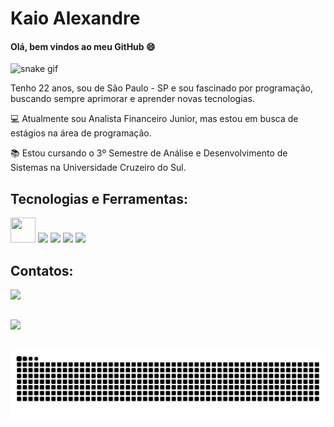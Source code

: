 # Kaio Alexandre

#### Olá, bem vindos ao meu GitHub 😄

![snake gif](https://github.com/alexandreotta/alexandreotta/blob/output/github-contribution-grid-snake.gif)

Tenho 22 anos, sou de São Paulo - SP e sou fascinado por programação, buscando sempre aprimorar e aprender novas tecnologias.

💻 Atualmente sou Analista Financeiro Junior, mas estou em busca de estágios na área de programação.

📚 Estou cursando o 3º Semestre de Análise e Desenvolvimento de Sistemas na Universidade Cruzeiro do Sul.

## Tecnologias e Ferramentas:

 <img loading="lazy" src="https://cdn.jsdelivr.net/gh/devicons/devicon@latest/icons/git/git-plain.svg" width="40" height="40"/>  <img loading="lazy"                     
 src="https://cdn.jsdelivr.net/gh/devicons/devicon@latest/icons/github/github-original.svg" width="40" heidht="40"/> <img 
 src="https://cdn.jsdelivr.net/gh/devicons/devicon@latest/icons/java/java-original.svg" width="40" heidht="40" />  <img 
 src="https://cdn.jsdelivr.net/gh/devicons/devicon@latest/icons/csharp/csharp-original.svg" width="40" heidht="40" /> <img 
 src="https://cdn.jsdelivr.net/gh/devicons/devicon@latest/icons/mysql/mysql-original.svg" width="40" heidht="40" />

## Contatos:
<a href="[https://www.linkedin.com/in/kaio-alexandre-1133661a3])" target="_blank"><img src="https://cdn.jsdelivr.net/gh/devicons/devicon@latest/icons/linkedin/linkedin-original.svg" width="40" heidth="40" /> 


##
<div>
<a href="https://github.com/alexandreotta">
<img loading="lazy" height="130em" src="https://github-readme-stats.vercel.app/api/top-langs/?username=alexandreotta&layout=compact&langs_count=7&theme=dracula"/>

## 
<img align="center" alt="github contribution grid snake animation" src="https://raw.githubusercontent.com/alexandreotta/alexandreotta/output/github-contribution-grid-snake.svg">



          
          
          



